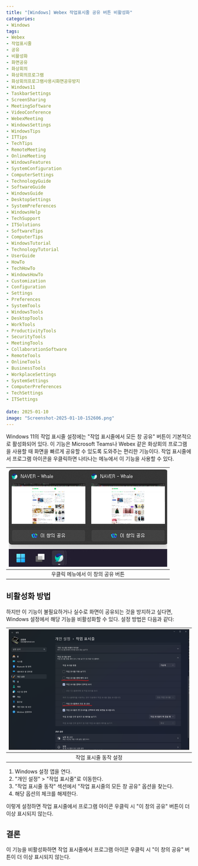 ```yaml
---
title: "[Windows] Webex 작업표시줄 공유 버튼 비활성화"
categories:
- Windows
tags:
- Webex
- 작업표시줄
- 공유
- 비활성화
- 화면공유
- 화상회의
- 화상회의프로그램
- 화상회의프로그램사용시화면공유방지
- Windows11
- TaskbarSettings
- ScreenSharing
- MeetingSoftware
- VideoConference
- WebexMeeting
- WindowsSettings
- WindowsTips
- ITTips
- TechTips
- RemoteMeeting
- OnlineMeeting
- WindowsFeatures
- SystemConfiguration
- ComputerSettings
- TechnologyGuide
- SoftwareGuide
- WindowsGuide
- DesktopSettings
- SystemPreferences
- WindowsHelp
- TechSupport
- ITSolutions
- SoftwareTips
- ComputerTips
- WindowsTutorial
- TechnologyTutorial
- UserGuide
- HowTo
- TechHowTo
- WindowsHowTo
- Customization
- Configuration
- Settings
- Preferences
- SystemTools
- WindowsTools
- DesktopTools
- WorkTools
- ProductivityTools
- SecurityTools
- MeetingTools
- CollaborationSoftware
- RemoteTools
- OnlineTools
- BusinessTools
- WorkplaceSettings
- SystemSettings
- ComputerPreferences
- TechSettings
- ITSettings

date: 2025-01-10
image: "Screenshot-2025-01-10-152606.png"
---
```




Windows 11의 작업 표시줄 설정에는 "작업 표시줄에서 모든 창 공유" 버튼이 기본적으로 활성화되어 있다. 이 기능은 Microsoft Teams나 Webex 같은 화상회의 프로그램을 사용할 때 화면을 빠르게 공유할 수 있도록 도와주는 편리한 기능이다. 작업 표시줄에서 프로그램 아이콘을 우클릭하면 나타나는 메뉴에서 이 기능을 사용할 수 있다.

|![](img1.daumcdn.png)|
|:---:|
|우클릭 메뉴에서 이 창의 공유 버튼|


## 비활성화 방법

하지만 이 기능이 불필요하거나 실수로 화면이 공유되는 것을 방지하고 싶다면, Windows 설정에서 해당 기능을 비활성화할 수 있다. 설정 방법은 다음과 같다:

|![](Screenshot-2025-01-10-152606.png)|
|:---:|
|작업 표시줄 동작 설정|

1. Windows 설정 앱을 연다.
2. "개인 설정" > "작업 표시줄"로 이동한다.
3. "작업 표시줄 동작" 섹션에서 "작업 표시줄의 모든 창 공유" 옵션을 찾는다.
4. 해당 옵션의 체크를 해제한다.

이렇게 설정하면 작업 표시줄에서 프로그램 아이콘 우클릭 시 "이 창의 공유" 버튼이 더 이상 표시되지 않는다.

## 결론

이 기능을 비활성화하면 작업 표시줄에서 프로그램 아이콘 우클릭 시 "이 창의 공유" 버튼이 더 이상 표시되지 않는다.